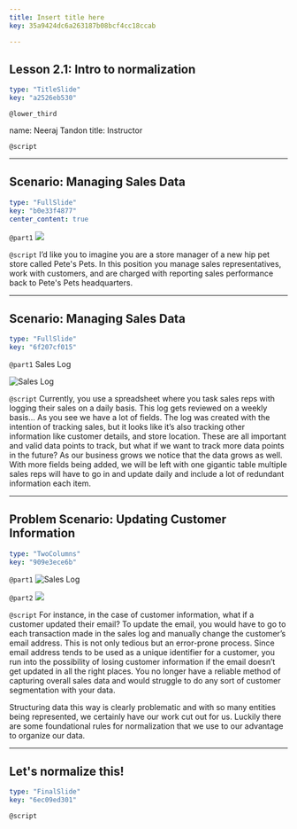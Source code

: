 ```yaml
---
title: Insert title here
key: 35a9424dc6a263187b08bcf4cc18ccab

---
```

## Lesson 2.1: Intro to normalization

```yaml
type: "TitleSlide"
key: "a2526eb530"
```

`@lower_third`

name: Neeraj Tandon 
title: Instructor


`@script`



---
## Scenario: Managing Sales Data

```yaml
type: "FullSlide"
key: "b0e33f4877"
center_content: true
```

`@part1`
![](https://assets.datacamp.com/production/repositories/4703/datasets/f88d03cfe407bb928ae3f6bf6d8f23a7eb7e044a/data_camp_asset1.png)


`@script`
I’d like you to imagine you are a store manager of a new hip pet store called Pete's Pets. In this position you manage sales representatives, work with customers, and are charged with reporting sales performance back to Pete's Pets headquarters.


---
## Scenario: Managing Sales Data

```yaml
type: "FullSlide"
key: "6f207cf015"
```

`@part1`
Sales Log


![Sales Log](https://assets.datacamp.com/production/repositories/4703/datasets/5348c3327359a2b9d75d0e0f8be941d06e8abaed/datacamp_asset2.png)


`@script`
Currently, you use a spreadsheet where you task sales reps with logging their sales on a daily basis. This log gets reviewed on a weekly basis...
As you see we have a lot of fields. The log was created with the intention of tracking sales, but it looks like it’s also tracking other information like customer details, and store location. These are all important and valid data points to track, but what if we want to track more data points in the future? As our business grows we notice that the data grows as well. With more fields being added, we will be left with one gigantic table multiple sales reps will have to go in and update daily and include a lot of redundant information each item.


---
## Problem Scenario: Updating Customer Information

```yaml
type: "TwoColumns"
key: "909e3ece6b"
```

`@part1`
![Sales Log](https://assets.datacamp.com/production/repositories/4703/datasets/5348c3327359a2b9d75d0e0f8be941d06e8abaed/datacamp_asset2.png)


`@part2`
![](https://assets.datacamp.com/production/repositories/4703/datasets/1ac80a278e9ee568b083cbe80b093b97f6788305/datacamp_asset3.png)


`@script`
For instance, in the case of customer information, what if a customer updated their email?  To update the email, you would have to go to each transaction made in the sales log and manually change the customer’s email address. This is not only tedious but an error-prone process. Since email address tends to be used as a unique identifier for a customer, you run into the possibility of losing customer information if the email doesn’t get updated in all the right places. You no longer have a reliable method of capturing overall sales data and would struggle to do any sort of customer segmentation with your data. 


Structuring data this way is clearly problematic and with so many entities being represented, we certainly have our work cut out for us. Luckily there are some foundational rules for normalization that we use to our advantage to organize our data.


---
## Let's normalize this!

```yaml
type: "FinalSlide"
key: "6ec09ed301"
```

`@script`


